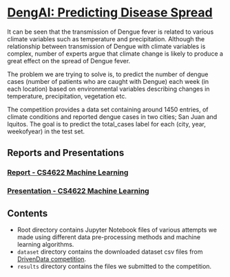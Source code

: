 # [DengAI: Predicting Disease Spread](https://www.drivendata.org/competitions/44/dengai-predicting-disease-spread/)

  It can be seen that the transmission of Dengue fever is related to various climate variables such as temperature and precipitation. Although the relationship between transmission of Dengue with climate variables is complex, number of experts argue that climate change is likely to produce a great effect on the spread of Dengue fever.
  
  The problem we are trying to solve is, to predict the number of dengue cases (number of patients who are caught with Dengue) each week (in each location) based on environmental variables describing changes in temperature, precipitation, vegetation etc.
  
  The competition provides a data set containing around 1450 entries, of climate conditions and reported dengue cases in two cities; San Juan and Iquitos. The goal is to predict the total_cases label for each (city, year, weekofyear) in the test set.

## Reports and Presentations

### [Report - CS4622 Machine Learning](https://github.com/ThejanRupasinghe/DengAI/blob/master/ML%20Group%2016%20-%20Final%20Report.pdf)
### [Presentation - CS4622 Machine Learning](https://github.com/ThejanRupasinghe/DengAI/blob/master/Final%20Presentation%20-%20Machine%20Learning%20Project%20-%20Group%2016.pdf)

## Contents
+ Root directory contains Jupyter Notebook files of various attempts we made using different data pre-processing methods and machine learning algorithms.
+ ```dataset``` directory contains the downloaded dataset csv files from [DrivenData competition](https://www.drivendata.org/competitions/44/dengai-predicting-disease-spread/data/).
+ ```results``` directory contains the files we  submitted to the competition.
